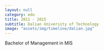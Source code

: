 ```yaml
---
layout: null
category: edu
title: 2011 - 2015
subtitle: Dalian University of Technology
image: "assets/img/timeline/dalian.jpg"
---
```

Bachelor of Management in MIS
